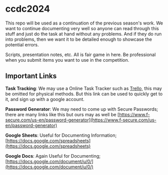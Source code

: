 # ccdc2024

This repo will be used as a continuation of the previous season's work. We want to continue documenting very well so anyone can read through this stuff and just do the task at hand without any problems. And if they do run into problems, then we want it to be detailed enough to showcase the potential errors.

Scripts, presentation notes, etc. All is fair game in here. Be professional when you submit items you want to use in the competition.


## Important Links 

**Task Tracking**: We may use a Online Task Tracker such as [Trello](https://trello.com/home), this may be omitted for physical methods. But this link can be used to quickly get to it, and sign up with a google account.

**Password Generator**: We may need to come up with Secure Passwords; there are many links like this but ours may as well be [https://www.f-secure.com/us-en/password-generator](https://www.f-secure.com/us-en/password-generator)

**Google Sheets**: Useful for Documenting Information; [https://docs.google.com/spreadsheets](https://docs.google.com/spreadsheets)

**Google Docs**: Again Useful for Documenting; [https://docs.google.com/document/u/0/](https://docs.google.com/document/u/0/)



